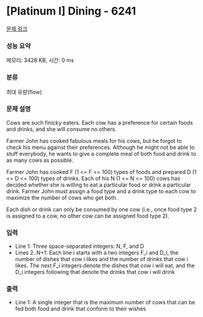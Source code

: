 # [Platinum I] Dining - 6241 

[문제 링크](https://www.acmicpc.net/problem/6241) 

### 성능 요약

메모리: 3428 KB, 시간: 0 ms

### 분류

최대 유량(flow)

### 문제 설명

<p>Cows are such finicky eaters. Each cow has a preference for certain foods and drinks, and she will consume no others.</p>

<p>Farmer John has cooked fabulous meals for his cows, but he forgot to check his menu against their preferences. Although he might not be able to stuff everybody, he wants to give a complete meal of both food and drink to as many cows as possible.</p>

<p>Farmer John has cooked F (1 <= F <= 100) types of foods and prepared D (1 <= D <= 100) types of drinks. Each of his N (1 <= N <= 100) cows has decided whether she is willing to eat a particular food or drink a particular drink. Farmer John must assign a food type and a drink type to each cow to maximize the number of cows who get both.</p>

<p>Each dish or drink can only be consumed by one cow (i.e., once food type 2 is assigned to a cow, no other cow can be assigned food type 2).</p>

### 입력 

 <ul>
	<li>Line 1: Three space-separated integers: N, F, and D</li>
	<li>Lines 2..N+1: Each line i starts with a two integers F_i and D_i, the number of dishes that cow i likes and the number of drinks that cow i likes. The next F_i integers  denote the dishes that cow i will eat, and the D_i integers following that denote the drinks that cow i will drink</li>
</ul>

### 출력 

 <ul>
	<li>Line 1: A single integer that is the maximum number of cows that can be fed both food and drink that conform to their wishes</li>
</ul>

